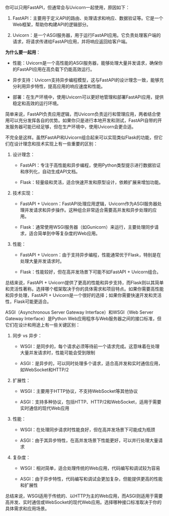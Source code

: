 你可以只用FastAPI，但通常会与Uvicorn一起使用，原因如下：

1. FastAPI：主要用于定义API的路由、处理请求和响应、数据验证等。它是一个Web框架，帮助你构建API的逻辑部分。

1. Uvicorn：是一个ASGI服务器，用于运行FastAPI应用。它负责处理客户端的请求，将请求传递给FastAPI应用，并将响应返回给客户端。

**为什么要一起用**：

- 性能：Uvicorn是一个高性能的ASGI服务器，能够处理大量并发请求，确保你的FastAPI应用在高负载下仍能高效运行。

- 异步支持：Uvicorn支持异步编程模型，这与FastAPI的设计理念一致，能够充分利用异步特性，提高应用的响应速度和性能。

- 部署：在生产环境中，使用Uvicorn可以更好地管理和部署FastAPI应用，提供稳定和高效的运行环境。

简单来说，FastAPI负责应用逻辑，而Uvicorn负责运行和管理应用，两者结合使用可以充分发挥各自的优势。如果你只是进行本地开发和测试，FastAPI自带的开发服务器可能已经足够，但在生产环境中，使用Uvicorn会更合适。

不完全是这样。虽然FastAPI和Uvicorn组合起来可以实现类似Flask的功能，但它们在设计理念和技术实现上有一些重要的区别：

1. 设计理念：

	- FastAPI：专注于高性能和异步编程，使用Python类型提示进行数据验证和序列化，自动生成API文档。

	- Flask：轻量级和灵活，适合快速开发和原型设计，依赖扩展来增加功能。

1. 技术实现：

	- FastAPI + Uvicorn：FastAPI处理应用逻辑，Uvicorn作为ASGI服务器处理并发请求和异步操作。这种组合非常适合需要高并发和异步处理的应用。

	- Flask：通常使用WSGI服务器（如Gunicorn）来运行，主要处理同步请求，适合简单到中等复杂度的Web应用。

1. 性能：

	- FastAPI + Uvicorn：由于支持异步编程，性能通常优于Flask，特别是在处理大量并发请求时。

	- Flask：性能较好，但在高并发场景下可能不如FastAPI + Uvicorn组合。

总结来说，FastAPI + Uvicorn提供了更高的性能和异步支持，而Flask则以其简单和灵活性著称。选择哪个框架取决于你的具体需求和项目特点。如果你需要高性能和异步处理，FastAPI + Uvicorn是一个很好的选择；如果你需要快速开发和灵活性，Flask可能更适合。

ASGI（Asynchronous Server Gateway Interface）和WSGI（Web Server Gateway Interface）是Python Web应用程序与Web服务器之间的接口标准，但它们在设计和用途上有一些关键区别：

1. 同步 vs 异步：

	- WSGI：是同步的，每个请求必须等待前一个请求完成。这意味着在处理大量并发请求时，性能可能会受到限制

	- ASGI：是异步的，可以同时处理多个请求，适合高并发和实时通信应用，如WebSocket和HTTP/2

1. 扩展性：

	- WSGI：主要用于HTTP协议，不支持WebSocket等其他协议

	- ASGI：支持多种协议，包括HTTP、HTTP/2和WebSocket，适用于需要实时通信的现代Web应用

1. 性能：

	- WSGI：在处理同步请求时性能良好，但在高并发场景下可能成为瓶颈

	- ASGI：由于其异步特性，在高并发场景下性能更好，可以并行处理大量请求

1. 复杂度：

	- WSGI：相对简单，适合处理传统的Web应用，代码编写和调试较为容易

	- ASGI：由于异步特性，代码编写和调试会更加复杂，但能提供更高的性能和扩展性

总结来说，WSGI适用于传统的、以HTTP为主的Web应用，而ASGI则适用于需要高并发、实时通信或WebSocket的现代Web应用。选择哪种接口标准取决于你的具体需求和应用场景。

[](https://blog.csdn.net/p515659704/article/details/110411508)